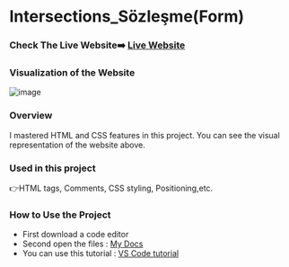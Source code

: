 # Intersections_Sözleşme(Form)

### Check The Live Website➡️ [Live Website](https://sekunev.github.io/Projects/01_Intersections_Sözleşme(Form))

### Visualization of the Website
![image](https://user-images.githubusercontent.com/101554737/184587683-eeeb960c-d3d0-4fe7-b0db-6daea6aa3515.png)

### Overview
I mastered HTML and CSS features in this project. You can see the visual representation of the website above.

### Used in this project
👉HTML tags, Comments, CSS styling, Positioning,etc.

### How to Use the Project
+ First download a code editor
+ Second open the files : [My Docs](https://github.com/Sekunev/Projects/tree/main/01_Intersections_Sözleşme(Form))
+ You can use this tutorial : [VS Code tutorial](https://www.youtube.com/watch?v=fJEbVCrEMSE)




